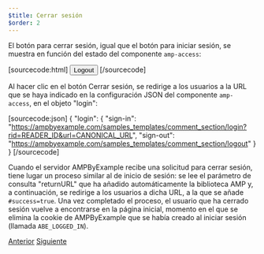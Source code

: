 ```yaml
---
$title: Cerrar sesión
$order: 2
---
```


El botón para cerrar sesión, igual que el botón para iniciar sesión, se muestra en función del estado del componente `amp-access`:

[sourcecode:html]
<button amp-access="loggedIn" amp-access-hide tabindex="0" on="tap:amp-access.login-sign-out" class="button-primary comment-button">Logout</button>
[/sourcecode]

Al hacer clic en el botón Cerrar sesión, se redirige a los usuarios a la URL que se haya indicado en la configuración JSON del componente `amp-access`, en el objeto "login":

[sourcecode:json]
{
"login": {
  "sign-in": "https://ampbyexample.com/samples_templates/comment_section/login?rid=READER_ID&url=CANONICAL_URL",
  "sign-out": "https://ampbyexample.com/samples_templates/comment_section/logout"
  }
}
[/sourcecode]

Cuando el servidor AMPByExample recibe una solicitud para cerrar sesión, tiene lugar un proceso similar al de inicio de sesión: se lee el parámetro de consulta "returnURL" que ha añadido automáticamente la biblioteca AMP y, a continuación, se redirige a los usuarios a dicha URL, a la que se añade `#success=true`. Una vez completado el proceso, el usuario que ha cerrado sesión vuelve a encontrarse en la página inicial, momento en el que se elimina la cookie de AMPByExample que se había creado al iniciar sesión (llamada `ABE_LOGGED_IN`).

<div class="prev-next-buttons">
  <a class="button prev-button" href="/es/docs/tutorials/login_requiring/add_comment.html"><span class="arrow-prev">Anterior</span></a>
  <a class="button next-button" href="/es/docs/tutorials/login_requiring/summary.html"><span class="arrow-next">Siguiente</span></a>
</div>

